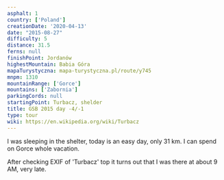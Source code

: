 ```yaml
---
asphalt: 1
country: ['Poland']
creationDate: '2020-04-13'
date: "2015-08-27"
difficulty: 5
distance: 31.5
ferns: null
finishPoint: Jordanów
highestMountain: Babia Góra
mapaTurystyczna: mapa-turystyczna.pl/route/y745
mnpm: 1310
mountainRange: ['Gorce']
mountains: ['Zabornia']
parkingCords: null
startingPoint: Turbacz, shelder
title: GSB 2015 day -4/-1
type: tour
wiki: https://en.wikipedia.org/wiki/Turbacz
---
```


I was sleeping in the shelter, today is an easy day, only 31 km. I can spend on Gorce whole vacation.

After checking EXIF of 'Turbacz' top it turns out that I was there at about 9 AM, very late.
